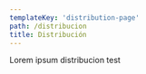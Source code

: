 ```yaml
---
templateKey: 'distribution-page'
path: /distribucion
title: Distribución
---
```


Lorem ipsum distribucion test
